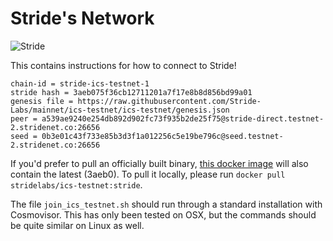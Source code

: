 # Stride's Network

![Stride](../assets/stride-banner.png)

This contains instructions for how to connect to Stride!

    chain-id = stride-ics-testnet-1
    stride hash = 3aeb075f36cb12711201a7f17e8b8d856bd99a01
    genesis file = https://raw.githubusercontent.com/Stride-Labs/mainnet/ics-testnet/ics-testnet/genesis.json
    peer = a539ae9240e254db892d902fc73f935b2de25f75@stride-direct.testnet-2.stridenet.co:26656
    seed = 0b3e01c43f733e85b3d3f1a012256c5e19be796c@seed.testnet-2.stridenet.co:26656

If you'd prefer to pull an officially built binary, [this docker image](https://hub.docker.com/layers/stridelabs/ics-testnet/stride/images/sha256-66951c86333ee592eef3d6fe275c5c1fc34f2e91f092a9f89d605e3a4497f1c7?context=repo) will also contain the latest (3aeb0). To pull it locally, please run `docker pull stridelabs/ics-testnet:stride`.

The file `join_ics_testnet.sh` should run through a standard installation with Cosmovisor. This has only been tested on OSX, but the commands should be quite similar on Linux as well.